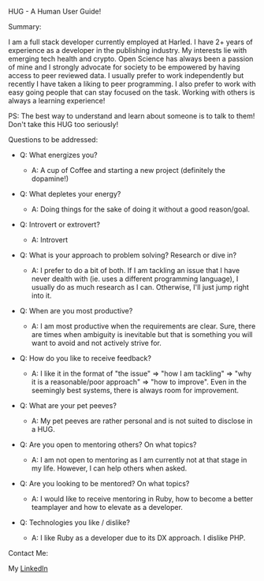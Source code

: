 HUG - A Human User Guide!

Summary:

I am a full stack developer currently employed at Harled. I have 2+ years of experience as a developer in the publishing industry. My interests lie with emerging tech health and crypto. Open Science has always been a passion of mine and I strongly advocate for society to be empowered by having access to peer reviewed data. I usually prefer to work independently but recently I have taken a liking to peer programming. I also prefer to work with easy going people that can stay focused on the task. Working with others is always a learning experience!

PS: The best way to understand and learn about someone is to talk to them! Don't take this HUG too seriously!

Questions to be addressed:

- Q: What energizes you?
  - A: A cup of Coffee and starting a new project (definitely the dopamine!)
  
- Q: What depletes your energy?
  - A: Doing things for the sake of doing it without a good reason/goal.
  
- Q: Introvert or extrovert?
  - A: Introvert
  
- Q: What is your approach to problem solving? Research or dive in?
  - A: I prefer to do a bit of both. If I am tackling an issue that I have never dealth with (ie. uses a different programming language), I usually do as much research as I can. Otherwise, I'll just jump right into it. 
  
- Q: When are you most productive?
  - A: I am most productive when the requirements are clear. Sure, there are times when ambiguity is inevitable but that is something you will want to avoid and not actively strive for.

- Q: How do you like to receive feedback?
  - A: I like it in the format of "the issue" => "how I am tackling" => "why it is a reasonable/poor approach" => "how to improve". Even in the seemingly best systems, there is always room for improvement.
  
- Q: What are your pet peeves?
  - A: My pet peeves are rather personal and is not suited to disclose in a HUG.
  
- Q: Are you open to mentoring others? On what topics?
  - A: I am not open to mentoring as I am currently not at that stage in my life. However, I can help others when asked.
  
- Q: Are you looking to be mentored? On what topics?
  - A: I would like to receive mentoring in Ruby, how to become a better teamplayer and how to elevate as a developer.

- Q: Technologies you like / dislike?
  - A: I like Ruby as a developer due to its DX approach. I dislike PHP.
 
 Contact Me:
 
 My [LinkedIn](https://linkedin.com/in/elizabeth-d-95a424176)

